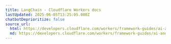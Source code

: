 ```yaml
---
title: LangChain · Cloudflare Workers docs
lastUpdated: 2025-06-05T13:25:05.000Z
chatbotDeprioritize: false
source_url:
  html: https://developers.cloudflare.com/workers/framework-guides/ai-and-agents/langchain/
  md: https://developers.cloudflare.com/workers/framework-guides/ai-and-agents/langchain/index.md
---
```


